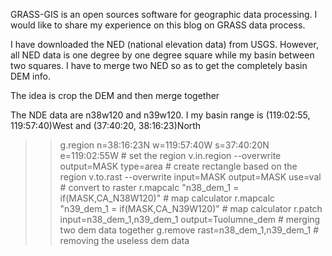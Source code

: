 GRASS-GIS is an open sources software for geographic data processing.
I would like to share my experience on this blog on GRASS data process.

I have downloaded the NED (national elevation data) from USGS. However,
all NED data is one degree by one degree square while my basin between
two squares. I have to merge two NED so as to get the completely basin
DEM info.

The idea is crop the DEM and then merge together

The NDE data are n38w120 and n39w120. I my basin range is 
(119:02:55, 119:57:40)West and (37:40:20, 38:16:23)North
>> g.region n=38:16:23N w=119:57:40W s=37:40:20N e=119:02:55W  # set the region
>> v.in.region --overwrite output=MASK type=area  # create rectangle based on the region
>> v.to.rast --overwrite input=MASK output=MASK use=val  # convert to raster
>> r.mapcalc "n38_dem_1 = if(MASK,CA_N38W120)" # map calculator
>> r.mapcalc "n39_dem_1 = if(MASK,CA_N39W120)" # map calculator
>> r.patch input=n38_dem_1,n39_dem_1 output=Tuolumne_dem  # merging two dem data together
>> g.remove rast=n38_dem_1,n39_dem_1  # removing the useless dem data






